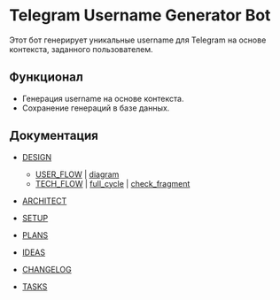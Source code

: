 # Telegram Username Generator Bot

Этот бот генерирует уникальные username для Telegram на основе контекста, заданного пользователем.

## Функционал
- Генерация username на основе контекста.
- Сохранение генераций в базе данных.

## Документация
- [DESIGN](docs/design/)
  -   [USER_FLOW](docs/USER_FLOW.md) | [diagram](docs/design/diagrams/...)
  -   [TECH_FLOW](docs/TECH_FLOW.md) | [full_cycle](docs/design/diagrams/generate_full_cycle.svg) | [check_fragment](docs/design/diagrams/check_fragment.svg)
- [ARCHITECT](docs/ARCHITECTURE.md )
- [SETUP](docs/SETUP.md)
- [PLANS](docs/PLANS.md)
- [IDEAS](docs/IDEAS.md )


- [CHANGELOG](docs/CHANGELOG.md)
- [TASKS](docs/_TASKS.md)


